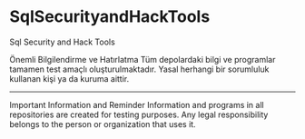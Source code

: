 # SqlSecurityandHackTools
Sql Security and Hack Tools

Önemli Bilgilendirme ve Hatırlatma
Tüm depolardaki bilgi ve programlar tamamen test amaçlı oluşturulmaktadır. 
Yasal herhangi bir sorumluluk kullanan kişi ya da kuruma aittir. 

*************************************************************************

Important Information and Reminder
Information and programs in all repositories are created for testing purposes. 
Any legal responsibility belongs to the person or organization that uses it.
